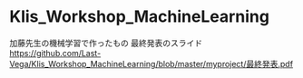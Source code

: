 # Klis_Workshop_MachineLearning
 
加藤先生の機械学習で作ったもの
最終発表のスライド
https://github.com/Last-Vega/Klis_Workshop_MachineLearning/blob/master/myproject/最終発表.pdf
